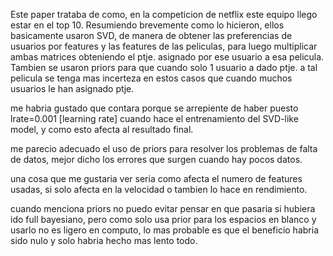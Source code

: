 Este paper trataba de como, en la competicion de netflix este equipo llego estar en el top 10. Resumiendo brevemente como lo hicieron, ellos basicamente usaron SVD, de manera de obtener las preferencias de usuarios por features y las features de las peliculas, para luego multiplicar ambas matrices obteniendo el ptje. asignado por ese usuario a esa pelicula. Tambien se usaron priors para que cuando solo 1 usuario a dado ptje. a tal pelicula se tenga mas incerteza en estos casos que cuando muchos usuarios le han asignado ptje.

me habria gustado que contara porque se arrepiente de haber puesto lrate=0.001 [learning rate] cuando hace el entrenamiento del SVD-like model, y como esto afecta al resultado final. 

me parecio adecuado el uso de priors para resolver los problemas de falta de datos, mejor dicho los errores que surgen cuando hay pocos datos.

una cosa que me gustaria ver seria como afecta el numero de features usadas, si solo afecta en la velocidad o tambien lo hace en rendimiento.

cuando menciona priors no puedo evitar pensar en que pasaria si hubiera ido full bayesiano, pero como solo usa prior para los espacios en blanco y usarlo no es ligero en computo, lo mas probable es que el beneficio habria sido nulo y solo habria hecho mas lento todo.
